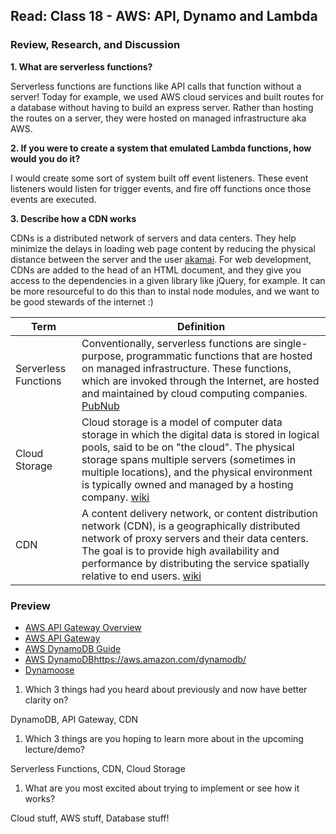 ## Read: Class 18 - AWS: API, Dynamo and Lambda

### Review, Research, and Discussion

**1. What are serverless functions?**

Serverless functions are functions like API calls that function without a server! Today for example, we used AWS cloud services and built routes for a database without having to build an express server. Rather than hosting the routes on a server, they were hosted on managed infrastructure aka AWS.

**2. If you were to create a system that emulated Lambda functions, how would you do it?**

I would create some sort of system built off event listeners. These event listeners would listen for trigger events, and fire off functions once those events are executed.

**3. Describe how a CDN works**

CDNs is a distributed network of servers and data centers. They help minimize the delays in loading web page content by reducing the physical distance between the server and the user [akamai](https://www.akamai.com/us/en/cdn/what-is-a-cdn.jsp). For web development, CDNs are added to the head of an HTML document, and they give you access to the dependencies in a given library like jQuery, for example. It can be more resourceful to do this than to instal node modules, and we want to be good stewards of the internet :)

**Term** | **Definition**
-----|-----
Serverless Functions | Conventionally, serverless functions are single-purpose, programmatic functions that are hosted on managed infrastructure. These functions, which are invoked through the Internet, are hosted and maintained by cloud computing companies. [PubNub](https://www.pubnub.com/blog/what-is-a-serverless-function/)
Cloud Storage | Cloud storage is a model of computer data storage in which the digital data is stored in logical pools, said to be on "the cloud". The physical storage spans multiple servers (sometimes in multiple locations), and the physical environment is typically owned and managed by a hosting company. [wiki](https://en.wikipedia.org/wiki/Cloud_storage)
CDN | A content delivery network, or content distribution network (CDN), is a geographically distributed network of proxy servers and their data centers. The goal is to provide high availability and performance by distributing the service spatially relative to end users. [wiki](https://en.wikipedia.org/wiki/Content_delivery_network)


### Preview
- [AWS API Gateway Overview](https://www.serverless.com/amazon-api-gateway)
- [AWS API Gateway](https://aws.amazon.com/api-gateway/)
- [AWS DynamoDB Guide](https://www.dynamodbguide.com/what-is-dynamo-db/)
- [AWS DynamoDB]()https://aws.amazon.com/dynamodb/
- [Dynamoose](https://dynamoosejs.com/getting_started/Introduction/)

1. Which 3 things had you heard about previously and now have better clarity on?

DynamoDB, API Gateway, CDN

1. Which 3 things are you hoping to learn more about in the upcoming lecture/demo?

Serverless Functions, CDN, Cloud Storage

1. What are you most excited about trying to implement or see how it works?

Cloud stuff, AWS stuff, Database stuff!